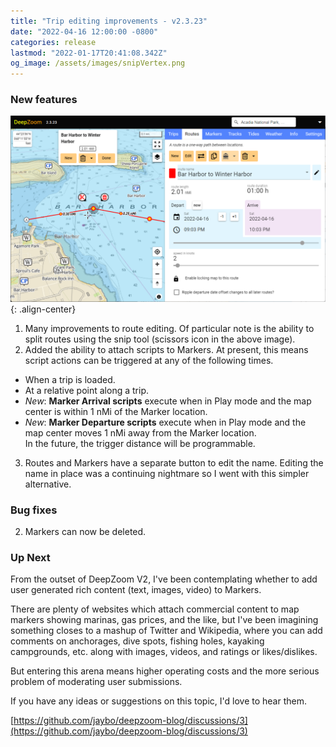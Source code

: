 ```yaml
---
title: "Trip editing improvements - v2.3.23"
date: "2022-04-16 12:00:00 -0800"
categories: release
lastmod: "2022-01-17T20:41:08.342Z"
og_image: /assets/images/snipVertex.png
---
```


### New features

![](/assets/images/SnipVertex.png){: .align-center}

1. Many improvements to route editing.  Of particular note is the ability to split routes using the snip tool (scissors icon in the above image).
2. Added the ability to attach scripts to Markers.  At present, this means script actions can be triggered at any of the following times.
- When a trip is loaded.
- At a relative point along a trip.
- *New*: **Marker Arrival scripts** execute when in Play mode and the map center is within 1 nMi of the Marker location.  
- *New*: **Marker Departure scripts** execute when in Play mode and the map center moves 1 nMi away from the Marker location.  
In the future, the trigger distance will be programmable.
3. Routes and Markers have a separate button to edit the name.  Editing the name in place was a continuing nightmare so I went with this simpler alternative.

### Bug fixes
2. Markers can now be deleted.


### Up Next
From the outset of DeepZoom V2, I've been contemplating whether to add user generated rich content (text, images, video) to Markers.

There are plenty of websites which attach commercial content to map markers showing marinas, gas prices, and the like, but I've been imagining something closes to a mashup of Twitter and Wikipedia, where you can add comments on anchorages, dive spots, fishing holes, kayaking campgrounds, etc. along with images, videos, and ratings or likes/dislikes.

But entering this arena means higher operating costs and the more serious problem of moderating user submissions.

If you have any ideas or suggestions on this topic, I'd love to hear them.

[https://github.com/jaybo/deepzoom-blog/discussions/3](https://github.com/jaybo/deepzoom-blog/discussions/3)
